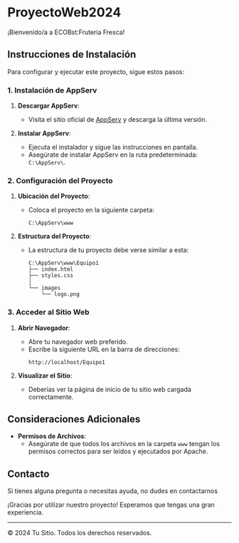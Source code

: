 # ProyectoWeb2024

¡Bienvenido/a a ECOBst:Fruteria Fresca!

## Instrucciones de Instalación

Para configurar y ejecutar este proyecto, sigue estos pasos:

### 1. Instalación de AppServ

1. **Descargar AppServ**:
   - Visita el sitio oficial de [AppServ](http://www.appserv.org/en/) y descarga la última versión.

2. **Instalar AppServ**:
   - Ejecuta el instalador y sigue las instrucciones en pantalla.
   - Asegúrate de instalar AppServ en la ruta predeterminada: `C:\AppServ\`.

### 2. Configuración del Proyecto

1. **Ubicación del Proyecto**:
   - Coloca el proyecto en la siguiente carpeta:
     ```
     C:\AppServ\www
     ```

2. **Estructura del Proyecto**:
   - La estructura de tu proyecto debe verse similar a esta:
     ```
     C:\AppServ\www\Equipo1
     ├── index.html
     ├── styles.css
     │
     └── images
         └── logo.png
     ```


### 3. Acceder al Sitio Web

1. **Abrir Navegador**:
   - Abre tu navegador web preferido.
   - Escribe la siguiente URL en la barra de direcciones:
     ```
     http://localhost/Equipo1
     ```

2. **Visualizar el Sitio**:
   - Deberías ver la página de inicio de tu sitio web cargada correctamente.

## Consideraciones Adicionales

- **Permisos de Archivos**:
  - Asegúrate de que todos los archivos en la carpeta `www` tengan los permisos correctos para ser leídos y ejecutados por Apache.

## Contacto

Si tienes alguna pregunta o necesitas ayuda, no dudes en contactarnos

¡Gracias por utilizar nuestro proyecto! Esperamos que tengas una gran experiencia.

---

© 2024 Tu Sitio. Todos los derechos reservados.
